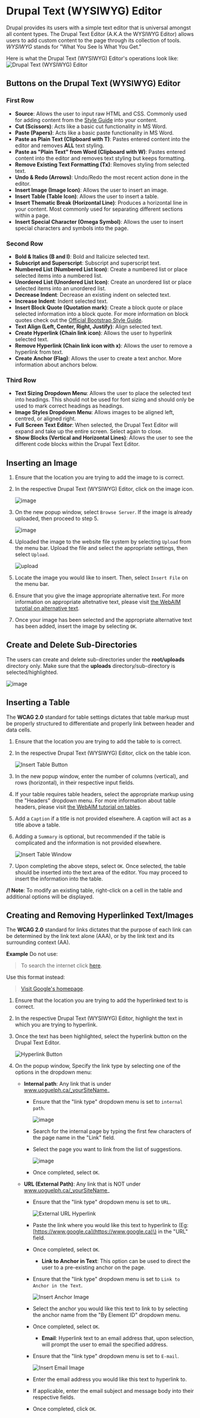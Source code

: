 # Drupal Text \(WYSIWYG\) Editor

Drupal provides its users with a simple text editor that is universal amongst all content types. The Drupal Text Editor \(A.K.A the WYSIWYG Editor\) allows users to add custom content to the page through its collection of tools. _WYSIWYG_ stands for "What You See Is What You Get."

Here is what the Drupal Text \(WYSIWYG\) Editor's operations look like: ![Drupal Text \(WYSIWYG\) Editor](../.gitbook/assets/wysiwyg-operation%20%281%29.png)

## Buttons on the Drupal Text \(WYSIWYG\) Editor

### First Row

* **Source**: Allows the user to input raw HTML and CSS. Commonly used for adding content from the [Style Guide](../styleguide.md) into your content.
* **Cut \(Scissors\)**: Acts like a basic cut functionality in MS Word.
* **Paste \(Papers\)**: Acts like a basic paste functionality in MS Word.
* **Paste as Plain Text \(Clipboard with T\)**: Pastes entered content into the editor and removes **ALL** text styling.
* **Paste as "Plain Text" from Word \(Clipboard with W\)**: Pastes entered content into the editor and removes text styling but keeps formatting.
* **Remove Existing Text Formatting \(Tx\)**: Removes styling from selected text.
* **Undo & Redo \(Arrows\)**: Undo/Redo the most recent action done in the editor.
* **Insert Image \(Image Icon\)**: Allows the user to insert an image.
* **Insert Table \(Table Icon\)**: Allows the user to insert a table.
* **Insert Thematic Break \(Horizontal Line\)**: Produces a horizontal line in your content. Most commonly used for separating different sections within a page. 
* **Insert Special Character \(Omega Symbol\)**: Allows the user to insert special characters and symbols into the page.

### Second Row

* **Bold & Italics \(B and I\)**: Bold and Italicize selected text.
* **Subscript and Superscript**: Subscript and superscript text.
* **Numbered List \(Numbered List Icon\)**: Create a numbered list or place selected items into a numbered list.
* **Unordered List \(Unordered List Icon\)**: Create an unordered list or place selected items into an unordered list. 
* **Decrease Indent**: Decrease an existing indent on selected text.
* **Increase Indent**: Indent selected text.
* **Insert Block Quote \(Quotation mark\)**: Create a block quote or place selected information into a block quote. For more information on block quotes check out the [Official Bootstrap Style Guide](http://v4-alpha.getbootstrap.com/content/typography/#blockquotes).
* **Text Align \(Left, Center, Right, Justify\)**: Align selected text.
* **Create Hyperlink \(Chain link icon\)**: Allows the user to hyperlink selected text.
* **Remove Hyperlink \(Chain link icon with x\)**: Allows the user to remove a hyperlink from text.
* **Create Anchor \(Flag\)**: Allows the user to create a text anchor. More information about anchors below.

### Third Row

* **Text Sizing Dropdown Menu**: Allows the user to place the selected text into headings. This should not be used for font sizing and should only be used to mark correct headings as headings.
* **Image Styles Dropdown Menu**: Allows images to be aligned left, centred, or aligned right.
* **Full Screen Text Editor**: When selected, the Drupal Text Editor will expand and take up the entire screen. Select again to close.
* **Show Blocks \(Vertical and Horizontal Lines\)**: Allows the user to see the different code blocks within the Drupal Text Editor.

## Inserting an Image

1. Ensure that the location you are trying to add the image to is correct.
2. In the respective Drupal Text \(WYSIWYG\) Editor, click on the image icon.

   ![image](../.gitbook/assets/imgsel%20%281%29.png)

3. On the new popup window, select `Browse Server`. If the image is already uploaded, then proceed to step 5.

   ![image](../.gitbook/assets/imgprop.png)

4. Uploaded the image to the website file system by selecting `Upload` from the menu bar. Upload the file and select the appropriate settings, then select `Upload`.

   ![upload](../.gitbook/assets/dialogpic-new-dir%20%281%29.png)

5. Locate the image you would like to insert. Then, select `Insert File` on the menu bar.
6. Ensure that you give the image appropriate alternative text. For more information on appropriate altetnative text, please visit [the  WebAIM turotial on alternative text](http://webaim.org/techniques/alttext/).
7. Once your image has been selected and the appropriate alternative text has been added, insert the image by selecting `OK`.

## Create and Delete Sub-Directories

The users can create and delete sub-directories under the **root/uploads** directory only. Make sure that the **uploads** directory/sub-directory is selected/highlighted.

![image](../.gitbook/assets/imce_create_dir%20%281%29.png)

## Inserting a Table

The **WCAG 2.0** standard for table settings dictates that table markup must be properly structured to differentiate and properly link between header and data cells.

1. Ensure that the location you are trying to add the table to is correct.
2. In the respective Drupal Text \(WYSIWYG\) Editor, click on the table icon.

   ![Insert Table Button](../.gitbook/assets/insertab%20%281%29.png)

3. In the new popup window, enter the number of columns \(vertical\), and rows \(horizontal\), in their respective input fields.
4. If your table requires table headers, select the appropriate markup using the "Headers" dropdown menu. For more information about table headers, please visit [the WebAIM tutorial on tables](http://webaim.org/techniques/tables/data).
5. Add a `Caption` if a title is not provided elsewhere. A caption will act as a title above a table.
6. Adding a `Summary` is optional, but recommended if the table is complicated and the information is not provided elsewhere.

   ![Insert Table Window](../.gitbook/assets/inserttablewindow%20%281%29.png)

7. Upon completing the above steps, select `OK`. Once selected, the table should be inserted into the text area of the editor. You may proceed to insert the information into the table.

**/! Note**: To modify an existing table, right-click on a cell in the table and additional options will be displayed.

## Creating and Removing Hyperlinked Text/Images

The **WCAG 2.0** standard for links dictates that the purpose of each link can be determined by the link text alone \(AAA\), or by the link text and its surrounding context \(AA\).

**Example** Do not use:

> To search the internet click [here](https://www.google.ca).

Use this format instead:

> [Visit Google's homepage](https://www.google.ca).

1. Ensure that the location you are trying to add the hyperlinked text to is correct.
2. In the respective Drupal Text \(WYSIWYG\) Editor, highlight the text in which you are trying to hyperlink.
3. Once the text has been highlighted, select the hyperlink button on the Drupal Text Editor.

   ![Hyperlink Button](../.gitbook/assets/link-icon%20%281%29.png)

4. On the popup window, Specify the link type by selecting one of the options in the dropdown menu:
   * **Internal path**: Any link that is under www.uoguelph.ca/_yourSiteName_
     * Ensure that the "link type" dropdown menu is set to `internal path`.

       ![image](../.gitbook/assets/ckeditorlinkinternalpath%20%283%29.png)

     * Search for the internal page by typing the first few characters of the page name in the "Link" field.
     * Select the page you want to link from the list of suggestions.

       ![image](../.gitbook/assets/ckeditorlinksuggestions%20%281%29.png)

     * Once completed, select `OK`.
   * **URL \(External Path\)**: Any link that is NOT under www.uoguelph.ca/_yourSiteName_
     * Ensure that the "link type" dropdown menu is set to `URL`.

       ![External URL Hyperlink](../.gitbook/assets/externalurl%20%281%29.png)

     * Paste the link where you would like this text to hyperlink to \(Eg: [https://www.google.ca](https://www.google.ca)\) in the "URL" field.
     * Once completed, select `OK`.
       * **Link to Anchor in Text**: This option can be used to direct the user to a pre-existing anchor on the page.
     * Ensure that the "link type" dropdown menu is set to `Link to Anchor in the Text`.

       ![Insert Anchor Image](../.gitbook/assets/selectanchor.png)

     * Select the anchor you would like this text to link to by selecting the anchor name from the "By Element ID" dropdown menu.
     * Once completed, select `OK`.
       * **Email**: Hyperlink text to an email address that, upon selection, will prompt the user to email the specified address.
     * Ensure that the "link type" dropdown menu is set to `E-mail`.

       ![Insert Email Image](../.gitbook/assets/emaillink.png)

     * Enter the email address you would like this text to hyperlink to.
     * If applicable, enter the email subject and message body into their respective fields.
     * Once completed, click `OK`.

